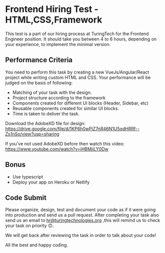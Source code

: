 # Frontend Hiring Test - HTML,CSS,Framework

This test is a part of our hiring process at TuringTech for the Frontend Engineer position. It should take you between 4 to 6 hours, depending on your experience, to implement the minimal version.

## Performance Criteria

You need to perform this task by creating a new VueJs/Angular/React project while writing custom HTML and CSS. Your performance will be judged on the basis of following:

- Matching of your task with the design.
- Project structure according to the framework
- Components created for different UI blocks (Header, Sidebar, etc)
- Reusable components created for similar UI blocks.
- Time is taken to deliver the task.

Download the AdobeXD file for design:
https://drive.google.com/file/d/1KP6h0wPiZ7nR46N1U5qdHRRf--Zs1nSo/view?usp=sharing

If you've not used AdobeXD before then watch this video:
https://www.youtube.com/watch?v=jHBMjjLY0Dw


## Bonus

- Use typescript
- Deploy your app on Heroku or Netlify


## Code Submit
Please organize, design, test and document your code as if it were going into production and send us a pull request. After completing your task also send us an email to hr@turingtechnologies.org ,this will remind us to check your task on priority :upside_down_face:. 

We will get back after reviewing the task in order to talk about your code! 

All the best and happy coding.
